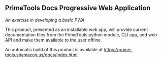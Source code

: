 ## PrimeTools Docs Progressive Web Application
*An exercise in developing a basic PWA*

This product, presented as an installable web app, will provide current documentation files from the PrimeTools python module, CLI app, and web API and make them available to the user offline.

An automatic build of this product is available at https://prime-tools.shamacon.us/docs/index.html.
